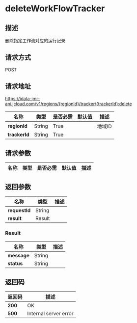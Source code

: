 # deleteWorkFlowTracker


## 描述
删除指定工作流对应的运行记录

## 请求方式
POST

## 请求地址
https://idata-jmr-api.jcloud.com/v1/regions/{regionId}/tracker/{trackerId}:delete

|名称|类型|是否必需|默认值|描述|
|---|---|---|---|---|
|**regionId**|String|True||地域ID|
|**trackerId**|String|True|||

## 请求参数
|名称|类型|是否必需|默认值|描述|
|---|---|---|---|---|


## 返回参数
|名称|类型|描述|
|---|---|---|
|**requestId**|String||
|**result**|Result||


### Result
|名称|类型|描述|
|---|---|---|
|**message**|String||
|**status**|String||

## 返回码
|返回码|描述|
|---|---|
|**200**|OK|
|**500**|Internal server error|

